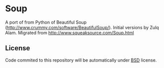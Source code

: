 # Soup
A port of from Python of Beautiful Soup (http://www.crummy.com/software/BeautifulSoup/). Initial versions by Zulq Alam. Migrated from http://www.squeaksource.com/Soup.html

## License
Code commited to this repository will be automatically under [BSD](https://opensource.org/licenses/bsd-license.php) license.
